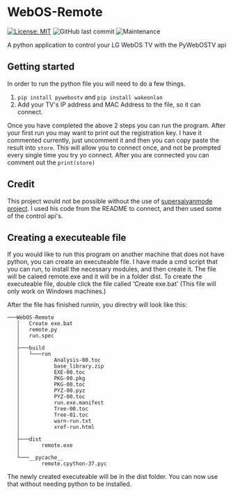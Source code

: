 # WebOS-Remote

[![License: MIT](https://img.shields.io/badge/License-MIT-yellow.svg)](https://opensource.org/licenses/MIT) ![GitHub last commit](https://img.shields.io/github/last-commit/Kvanrooyen/WebOS-Remote.svg) ![Maintenance](https://img.shields.io/maintenance/yes/2019.svg)

A python application to control your LG WebOS TV with the PyWebOSTV api

## Getting started

In order to run the python file you will need to do a few things.

1.  `pip install pywebostv` and `pip install wakeonlan`
2.  Add your TV's IP address and MAC Address to the file, so it can connect.

Once you have completed the above 2 steps you can run the program. After your first run you may want to print out the registration key. I have it commented currently, just uncomment it and then you can copy paste the result into `store`. This will allow you to connect once, and not be prompted every single time you try yo connect. After you are connected you can comment out the `print(store)`

## Credit

This project would not be possible without the use of [supersaiyanmode project](https://github.com/supersaiyanmode/PyWebOSTV). I used his code from the README to connect, and then used some of the control api's.

## Creating a executeable file
If you would like to run this program on another machine that does not have python, you can create an executeable file. I have made a cmd script that you can run, to install the necessary modules, and then create it. The file will be caleed remote.exe and it will be in a folder dist. To create the executeable file, double click the file called 'Create exe.bat' (This file will only work on Windows machines.)

After the file has finished runnin, you directry will look like this:
```
───WebOS-Remote
   │   Create exe.bat
   │   remote.py
   │   run.spec
   │
   ├───build
   │   └───run
   │           Analysis-00.toc
   │           base_library.zip
   │           EXE-00.toc
   │           PKG-00.pkg
   │           PKG-00.toc
   │           PYZ-00.pyz
   │           PYZ-00.toc
   │           run.exe.manifest
   │           Tree-00.toc
   │           Tree-01.toc
   │           warn-run.txt
   │           xref-run.html
   │
   ├───dist
   │       remote.exe
   │
   └───__pycache__
           remote.cpython-37.pyc
```
The newly created executeable will be in the dist folder. You can now use that without needing python to be installed.
